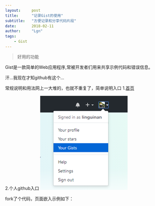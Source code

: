```yaml
---
layout:     post
title:      "记录Gist的使用"
subtitle:   "方便记录和分享代码片段"
date:       2018-02-11
author:     "Lgn"
tags:
    - Gist
---
```


>好用的功能

Gist是一款简单的Web应用程序,常被开发者们用来共享示例代码和错误信息。

汗...我现在才知github有这个...

常规说明和用法网上一大堆的，也就不重复了，简单说明入口
1.[首页](https://gist.github.com/)

2.个人github入口
![img](/img/in-post/gist-entrance.png)

fork了个代码，页面嵌入示例如下：
<script src="https://gist.github.com/linguinan/92151f28a2a357549ffda6feaf054b8d.js"></script>

